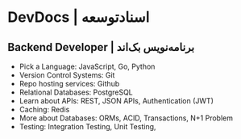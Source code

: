 # DevDocs | اسنادتوسعه
## Backend Developer | برنامه‌نویس بک‌اند
- Pick a Language: JavaScript, Go, Python
- Version Control Systems: Git
- Repo hosting services: Github
- Relational Databases: PostgreSQL
- Learn about APIs: REST, JSON APIs, Authentication (JWT)
- Caching: Redis
- More about Databases: ORMs, ACID, Transactions, N+1 Problem
- Testing: Integration Testing, Unit Testing, 